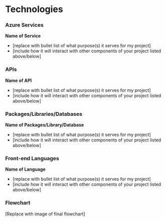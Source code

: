 # Technologies

### Azure Services

**Name of Service**
- [replace with bullet list of what purpose(s) it serves for my project]
- [include how it will interact with other components of your project listed above/below]

### APIs

**Name of API**
- [replace with bullet list of what purpose(s) it serves for my project]
- [include how it will interact with other components of your project listed above/below]

### Packages/Libraries/Databases

**Name of Packages/Library/Database**
- [replace with bullet list of what purpose(s) it serves for my project]
- [include how it will interact with other components of your project listed above/below]

### Front-end Languages

**Name of Language**
- [replace with bullet list of what purpose(s) it serves for my project]
- [include how it will interact with other components of your project listed above/below]

### Flowchart

[Replace with image of final flowchart]